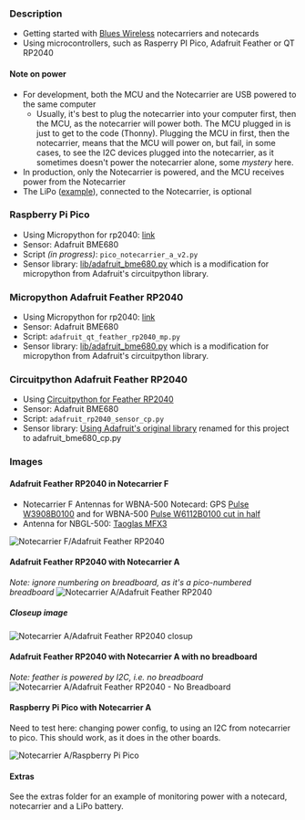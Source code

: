### Description
* Getting started with [Blues Wireless](https://blues.io) notecarriers and notecards
* Using microcontrollers, such as Rasperry PI Pico, Adafruit Feather or QT RP2040

#### Note on power
* For development, both the MCU and the Notecarrier are USB powered to the same computer
    * Usually, it's best to plug the notecarrier into your computer first, then the MCU,
      as the notecarrier will power both. The MCU plugged in is just to get to the code (Thonny).
      Plugging the MCU in first, then the notecarrier, means that the MCU will power on, but fail, in some cases, to see
      the I2C devices plugged into the notecarrier, as it sometimes doesn't power the notecarrier alone, some _mystery_ here.
* In production, only the Notecarrier is powered, and the MCU receives power from the Notecarrier
* The LiPo ([example](https://www.adafruit.com/product/2011)), connected to the Notecarrier, is optional

### Raspberry Pi Pico
* Using Micropython for rp2040: [link](https://micropython.org/download/rp2-pico/)
* Sensor: Adafruit BME680
* Script _(in progress)_: `pico_notecarrier_a_v2.py`
* Sensor library: [lib/adafruit_bme680.py](https://github.com/bsatrom/notecard-pico) which is a modification for micropython from Adafruit's circuitpython library.

### Micropython Adafruit Feather RP2040
* Using Micropython for rp2040: [link](https://micropython.org/download/ADAFRUIT_FEATHER_RP2040/)
* Sensor: Adafruit BME680
* Script: `adafruit_qt_feather_rp2040_mp.py`
* Sensor library: [lib/adafruit_bme680.py](https://github.com/bsatrom/notecard-pico) which is a modification for micropython from Adafruit's circuitpython library.

### Circuitpython Adafruit Feather RP2040
* Using [Circuitpython for Feather RP2040](https://circuitpython.org/board/adafruit_feather_rp2040/)
* Sensor: Adafruit BME680
* Script: `adafruit_rp2040_sensor_cp.py`
* Sensor library: [Using Adafruit's original library](https://github.com/adafruit/Adafruit_CircuitPython_BME680/blob/main/adafruit_bme680.py) renamed for this project to adafruit_bme680_cp.py

### Images

#### Adafruit Feather RP2040 in Notecarrier F
* Notecarrier F Antennas for WBNA-500 Notecard: GPS [Pulse W3908B0100](https://www.digikey.com/en/products/detail/pulse-electronics/W3908B0100/7667475) and for WBNA-500 [Pulse W6112B0100 cut in half](https://www.digikey.com/en/products/detail/pulse-electronics/W6112B0100/6566097)
* Antenna for NBGL-500: [Taoglas MFX3](https://www.mouser.com/ProductDetail/960-MFX3.07.0150C)

![Notecarrier F/Adafruit Feather RP2040](images/NC-F_feather_rp2040.png)

#### Adafruit Feather RP2040 with Notecarrier A
_Note: ignore numbering on breadboard, as it's a pico-numbered breadboard_
![Notecarrier A/Adafruit Feather RP2040](images/NC-A_feather_rp2040.png)
##### Closeup image
![Notecarrier A/Adafruit Feather RP2040 closup](images/NC-A_feather_rp2040_closeup.png)

#### Adafruit Feather RP2040 with Notecarrier A **with  no breadboard**
_Note: feather is powered by I2C, i.e. no breadboard_
![Notecarrier A/Adafruit Feather RP2040 - No Breadboard](images/NC-A_feather_rp2040_no_breadboard.png)

#### Raspberry Pi Pico with Notecarrier A
Need to test here: changing power config, to using an I2C from notecarrier to pico. This should work, as it does in the other boards.

![Notecarrier A/Raspberry Pi Pico](images/NC-A_pico.png)

#### Extras
See the extras folder for an example of monitoring power with a notecard, notecarrier and a LiPo battery.
